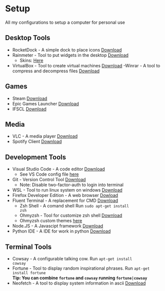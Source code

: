 # Setup

All my configurations to setup a computer for personal use

## Desktop Tools

- RocketDock - A simple dock to place icons <a href ="https://punklabs.com/downloads/RocketDock-v1.3.5.exe">Download</a>
- Rainmeter - Tool to put widgets in the desktop <a href="https://www.rainmeter.net/">Download</a>
  - Skins: <a href="https://www.deviantart.com/search?q=rainmeter%20skins">Here</a>
- VirtualBox - Tool to create virtual machines <a href="https://www.virtualbox.org/">Download</a>
  -Winrar - A tool to compress and decompress files <a href="https://www.winrar.es/">Download</a>

## Games

- Steam <a href="https://store.steampowered.com/about/">Download</a>
- Epic Games Launcher <a href="https://www.epicgames.com/store/en-US/download">Download</a>
- IFSCL <a href="https://en.codelyoko.fr/ifscl/download.cl">Download</a>

## Media

- VLC - A media player <a href="https://www.videolan.org/vlc/">Download</a>
- Spotify Client <a href="https://www.spotify.com/es/download/windows/">Download</a>

## Development Tools

- Visual Studio Code - A code editor <a href="https://code.visualstudio.com/">Download</a>
  - See VS Code config file <a href="https://github.com/GabrielCrackPro/vscode-settings">here</a>
- Git - Version Control Tool <a href="https://git-scm.com/downloads">Download</a>
  - Note: Disable two-factor-auth to login into terminal
- WSL - Tool to run linux system on windows <a href="https://docs.microsoft.com/en-us/windows/wsl/install-win10">Download</a>
- Firefox Developer Edition - A web browser <a href="https://www.mozilla.org/en-US/firefox/developer/">Dowload</a>
- Fluent Terminal - A replacement for CMD <a href="https://www.microsoft.com/es-es/p/fluent-terminal/9p2krlmfxf9t?activetab=pivot:overviewtab">Download</a>
  - Zsh Shell - A comand shell Run <code>sudo apt-get install zsh</code>
  - Ohmyzsh - Tool for customize zsh shell <a href="https://ohmyz.sh/">Download</a>
  - Ohmyzsh custom themes <a href="https://zshthem.es/all/">here</a>
- Node.JS - A Javascipt framework <a href="https://nodejs.org/en/">Download</a>
- Python IDE - A IDE for work in python <a href="https://www.python.org/downloads/">Download</a>

## Terminal Tools

- Cowsay - A configurable talking cow. Run <code>apt-get install cowsay</code>
- Fortune - Tool to display random inspirational phrases. Run <code>apt-get install fortune</code> <br>
  **Tip: You can combine <code>fortune</code> and <code>cowsay</code> running <code>fortune|cowsay</code>**
- Neofetch - A tool to display system information in ascii <a href="https://github.com/dylanaraps/neofetch">Download</a>
